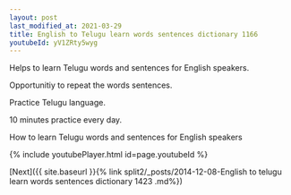 ```yaml
---
layout: post
last_modified_at: 2021-03-29
title: English to Telugu learn words sentences dictionary 1166 
youtubeId: yV1ZRty5wyg
---
```

 
 
Helps to learn Telugu words and sentences for English speakers.

Opportunitiy to repeat the words sentences. 

Practice Telugu language. 
 
10 minutes practice every day. 
 
How to learn Telugu words and sentences for English speakers 
 
{% include youtubePlayer.html id=page.youtubeId %}
 
 
[Next]({{ site.baseurl }}{% link  split2/_posts/2014-12-08-English to telugu learn words sentences dictionary 1423 .md%})
 
